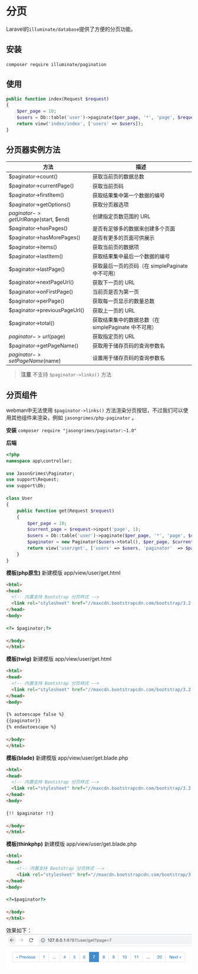 # 分页
Laravel的`illuminate/database`提供了方便的分页功能。

## 安装
`composer require illuminate/pagination`

## 使用
```php
public function index(Request $request)
{
    $per_page = 10;
    $users = Db::table('user')->paginate($per_page, '*', 'page', $request->input('page'));
    return view('index/index', ['users' => $users]);
}
```

## 分页器实例方法
|  方法   | 描述  |
|  ----  |-----|
|$paginator->count()|获取当前页的数据总数|
|$paginator->currentPage()|获取当前页码|
|$paginator->firstItem()|获取结果集中第一个数据的编号|
|$paginator->getOptions()|获取分页器选项|
|$paginator->getUrlRange($start, $end)|创建指定页数范围的 URL|
|$paginator->hasPages()|是否有足够多的数据来创建多个页面|
|$paginator->hasMorePages()|是否有更多的页面可供展示|
|$paginator->items()|获取当前页的数据项|
|$paginator->lastItem()|获取结果集中最后一个数据的编号|
|$paginator->lastPage()|获取最后一页的页码（在 simplePaginate 中不可用）|
|$paginator->nextPageUrl()|获取下一页的 URL|
|$paginator->onFirstPage()|当前页是否为第一页|
|$paginator->perPage()|获取每一页显示的数量总数|
|$paginator->previousPageUrl()|获取上一页的 URL|
|$paginator->total()|获取结果集中的数据总数（在 simplePaginate 中不可用）|
|$paginator->url($page)|获取指定页的 URL|
|$paginator->getPageName()|获取用于储存页码的查询参数名|
|$paginator->setPageName($name)|设置用于储存页码的查询参数名|

> **注意**
> 不支持 `$paginator->links()` 方法

## 分页组件
webman中无法使用 `$paginator->links()` 方法渲染分页按钮，不过我们可以使用其他组件来渲染，例如 `jasongrimes/php-paginator` 。

**安装**
`composer require "jasongrimes/paginator:~1.0"`


**后端**
```php
<?php
namespace app\controller;

use JasonGrimes\Paginator;
use support\Request;
use support\Db;

class User
{
    public function get(Request $request)
    {
        $per_page = 10;
        $current_page = $request->input('page', 1);
        $users = Db::table('user')->paginate($per_page, '*', 'page', $current_page);
        $paginator = new Paginator($users->total(), $per_page, $current_page, '/user/get?page=(:num)');
        return view('user/get', ['users' => $users, 'paginator'  => $paginator]);
    }
}
```

**模板(php原生)**
新建模版 app/view/user/get.html
```html
<html>
<head>
  <!-- 内置支持 Bootstrap 分页样式 -->
  <link rel="stylesheet" href="//maxcdn.bootstrapcdn.com/bootstrap/3.2.0/css/bootstrap.min.css">
</head>
<body>

<?= $paginator;?>

</body>
</html>
```

**模板(twig)** 
新建模版 app/view/user/get.html
```html
<html>
<head>
  <!-- 内置支持 Bootstrap 分页样式 -->
  <link rel="stylesheet" href="//maxcdn.bootstrapcdn.com/bootstrap/3.2.0/css/bootstrap.min.css">
</head>
<body>

{% autoescape false %}
{{paginator}}
{% endautoescape %}

</body>
</html>
```

**模板(blade)** 
新建模版 app/view/user/get.blade.php
```html
<html>
<head>
  <!-- 内置支持 Bootstrap 分页样式 -->
  <link rel="stylesheet" href="//maxcdn.bootstrapcdn.com/bootstrap/3.2.0/css/bootstrap.min.css">
</head>
<body>

{!! $paginator !!}

</body>
</html>
```

**模板(thinkphp)**
新建模版 app/view/user/get.blade.php
```html
<html>
<head>
    <!-- 内置支持 Bootstrap 分页样式 -->
    <link rel="stylesheet" href="//maxcdn.bootstrapcdn.com/bootstrap/3.2.0/css/bootstrap.min.css">
</head>
<body>

<?=$paginator?>

</body>
</html>
```

效果如下：
![](../components/img/paginator.png)